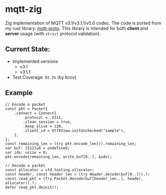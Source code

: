 # mqtt-zig
Zig implementation of MQTT v3.1/v3.1.1/v5.0 codec. The code is ported from my rust library: [mqtt-proto](https://github.com/akasamq/mqtt-proto). This library is intended for both **client** and **server** usage (with `strict` protocol validation).

## Current State:
* Implemented versions
  - v3.1
  - v3.1.1
* Test Coverage: `92.2%` (by kcov)

## Example

```zig
// Encode a packet
const pkt = Packet{
    .connect = Connect{
        .protocol = .V311,
        .clean_session = true,
        .keep_alive = 120,
        .client_id = Utf8View.initUnchecked("sample"),
    },
};
const remaining_len = (try pkt.encode_len()).remaining_len;
var buf: [512]u8 = undefined;
var idx: usize = 0;
pkt.encode(remaining_len, write_buf[0..], &idx);

// Decode a packet
const allocator = std.testing.allocator;
const header, const header_len = (try Header.decode(buf[0..])).?;
const read_pkt = (try Packet.decode(buf[header_len..], header, allocator)).?;
defer read_pkt.deinit();
```
